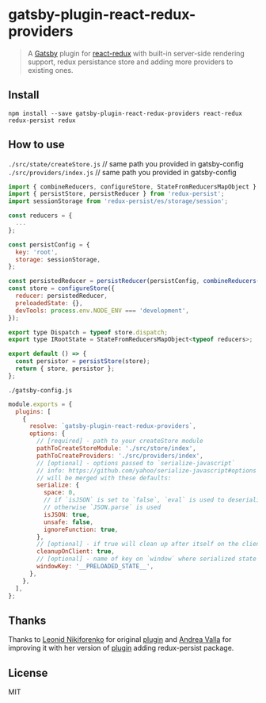 # gatsby-plugin-react-redux-providers

> A [Gatsby](https://github.com/gatsbyjs/gatsby) plugin for
> [react-redux](https://github.com/reduxjs/react-redux) with
> built-in server-side rendering support, redux persistance store and adding more providers to existing ones.

## Install

`npm install --save gatsby-plugin-react-redux-providers react-redux redux-persist redux`

## How to use

`./src/state/createStore.js` // same path you provided in gatsby-config
`./src/providers/index.js` // same path you provided in gatsby-config

```javascript
import { combineReducers, configureStore, StateFromReducersMapObject } from '@reduxjs/toolkit';
import { persistStore, persistReducer } from 'redux-persist';
import sessionStorage from 'redux-persist/es/storage/session';

const reducers = {
  ...
};

const persistConfig = {
  key: 'root',
  storage: sessionStorage,
};

const persistedReducer = persistReducer(persistConfig, combineReducers(reducers));
const store = configureStore({
  reducer: persistedReducer,
  preloadedState: {},
  devTools: process.env.NODE_ENV === 'development',
});

export type Dispatch = typeof store.dispatch;
export type IRootState = StateFromReducersMapObject<typeof reducers>;

export default () => {
  const persistor = persistStore(store);
  return { store, persistor };
};
```

`./gatsby-config.js`

```javascript
module.exports = {
  plugins: [
    {
      resolve: `gatsby-plugin-react-redux-providers`,
      options: {
        // [required] - path to your createStore module
        pathToCreateStoreModule: './src/store/index',
        pathToCreateProviders: './src/providers/index',
        // [optional] - options passed to `serialize-javascript`
        // info: https://github.com/yahoo/serialize-javascript#options
        // will be merged with these defaults:
        serialize: {
          space: 0,
          // if `isJSON` is set to `false`, `eval` is used to deserialize redux state,
          // otherwise `JSON.parse` is used
          isJSON: true,
          unsafe: false,
          ignoreFunction: true,
        },
        // [optional] - if true will clean up after itself on the client, default:
        cleanupOnClient: true,
        // [optional] - name of key on `window` where serialized state will be stored, default:
        windowKey: '__PRELOADED_STATE__',
      },
    },
  ],
};
```

## Thanks

Thanks to [Leonid Nikiforenko](https://github.com/le0nik/) for original [plugin](https://github.com/le0nik/gatsby-plugin-react-redux/)
and [Andrea Valla](https://github.com/avalla/) for improving it with her version of [plugin](https://github.com/avalla/gatsby-plugin-react-redux-persist/) adding redux-persist package.

## License

MIT
